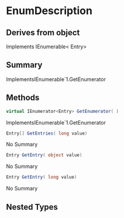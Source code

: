 # EnumDescription

## Derives from object
Implements IEnumerable< Entry>

## Summary

ImplementsIEnumerable`1.GetEnumerator
## Methods

```c#
virtual IEnumerator<Entry> GetEnumerator( ) 
```
ImplementsIEnumerable`1.GetEnumerator
```c#
Entry[] GetEntries( long value) 
```
No Summary
```c#
Entry GetEntry( object value) 
```
No Summary
```c#
Entry GetEntry( long value) 
```
No Summary
## Nested Types

